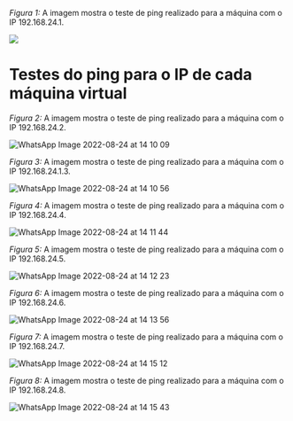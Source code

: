 *Figura 1:* A imagem mostra o teste de ping realizado para a máquina com o IP 192.168.24.1.

![](https://user-images.githubusercontent.com/98924290/186483687-7d74517e-1dc8-4f1f-8867-97279b43db35.jpeg)

# Testes do ping para o IP de cada máquina virtual

*Figura 2:* A imagem mostra o teste de ping realizado para a máquina com o IP 192.168.24.2.

![WhatsApp Image 2022-08-24 at 14 10 09](https://user-images.githubusercontent.com/98924290/186483878-c56492b3-9ee0-49e3-a6b7-5f03e18d1965.jpeg)

*Figura 3:* A imagem mostra o teste de ping realizado para a máquina com o IP 192.168.24.1.3.

![WhatsApp Image 2022-08-24 at 14 10 56](https://user-images.githubusercontent.com/98924290/186484238-1c04095f-102b-4c72-9f67-74b5b299383c.jpeg)

*Figura 4:* A imagem mostra o teste de ping realizado para a máquina com o IP 192.168.24.4.

![WhatsApp Image 2022-08-24 at 14 11 44](https://user-images.githubusercontent.com/98924290/186484414-77bdb030-36f3-44e6-baeb-0852d7f425f4.jpeg)

*Figura 5:* A imagem mostra o teste de ping realizado para a máquina com o IP 192.168.24.5.

![WhatsApp Image 2022-08-24 at 14 12 23](https://user-images.githubusercontent.com/98924290/186484490-09fa700b-4e09-497f-9139-ee4193b6dc37.jpeg)

*Figura 6:* A imagem mostra o teste de ping realizado para a máquina com o IP 192.168.24.6.

![WhatsApp Image 2022-08-24 at 14 13 56](https://user-images.githubusercontent.com/98924290/186484551-81725e38-888f-49f7-a617-682eeb734747.jpeg)

*Figura 7:* A imagem mostra o teste de ping realizado para a máquina com o IP 192.168.24.7.

![WhatsApp Image 2022-08-24 at 14 15 12](https://user-images.githubusercontent.com/98924290/186484618-a6c3020c-48b5-42df-9891-67630b1cee7d.jpeg)

*Figura 8:* A imagem mostra o teste de ping realizado para a máquina com o IP 192.168.24.8.

![WhatsApp Image 2022-08-24 at 14 15 43](https://user-images.githubusercontent.com/98924290/186484677-22eff1e8-6810-4bfb-b474-cd68dee04d8f.jpeg)
